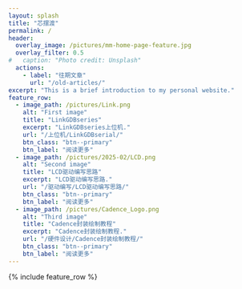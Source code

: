 ```yaml
---
layout: splash
title: "芯摆渡"
permalink: /
header:
  overlay_image: /pictures/mm-home-page-feature.jpg
  overlay_filter: 0.5
#   caption: "Photo credit: Unsplash"
  actions:
    - label: "往期文章"
      url: "/old-articles/"
excerpt: "This is a brief introduction to my personal website."
feature_row:
  - image_path: /pictures/Link.png
    alt: "First image"
    title: "LinkGDBseries"
    excerpt: "LinkGDBseries上位机."
    url: "/上位机/LinkGDBserial/"
    btn_class: "btn--primary"
    btn_label: "阅读更多"
  - image_path: /pictures/2025-02/LCD.png
    alt: "Second image"
    title: "LCD驱动编写思路"
    excerpt: "LCD驱动编写思路."
    url: "/驱动编写/LCD驱动编写思路/"
    btn_class: "btn--primary"
    btn_label: "阅读更多"
  - image_path: /pictures/Cadence_Logo.png
    alt: "Third image"
    title: "Cadence封装绘制教程"
    excerpt: "Cadence封装绘制教程."
    url: "/硬件设计/Cadence封装绘制教程/"
    btn_class: "btn--primary"
    btn_label: "阅读更多"
---
```



{% include feature_row %}
